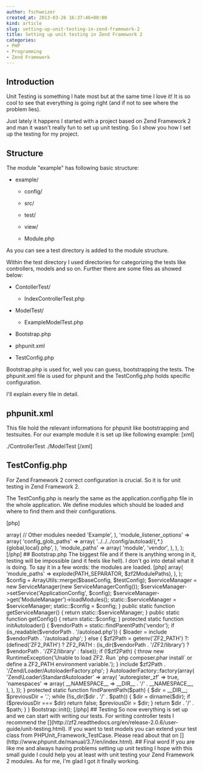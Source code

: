 ```yaml
---
author: fschweizer
created_at: 2013-03-26 16:37:46+00:00
kind: article
slug: setting-up-unit-testing-in-zend-framework-2
title: Setting up unit testing in Zend Framework 2
categories:
- PHP
- Programming
- Zend Framework
---
```


## Introduction



Unit Testing is something I hate most but at the same time I love it!
It is so cool to see that everything is going right (and if not to see where the problem lies).

Just lately it happens I started with a project based on Zend Framework 2 and man it wasn't really fun to set up unit testing.
So I show you how I set up the testing for my project.
<!-- more -->



## Structure



The module "example" has following basic structure:



	
  * example/

	
    * config/

	
    * src/

	
    * test/

	
    * view/

	
    * Module.php





As you can see a test directory is added to the module structure.

Within the test directory I used directories for categorizing the tests like controllers, models and so on.
Further there are some files as showed below:

	
  * ContollerTest/

	
    * IndexControllerTest.php




	
  * ModelTest/

	
    * ExampleModelTest.php




	
  * Bootstrap.php

	
  * phpunit.xml

	
  * TestConfig.php


Bootstrap.php is used for, well you can guess, bootstrapping the tests.
The phpunit.xml file is used for phpunit and the TestConfig.php holds specific configuration.

I'll explain every file in detail.



## phpunit.xml



This file hold the relevant informations for phpunit like bootstrapping and testsuites.
For our example module it is set up like following example:
[xml]
<?xml version="1.0" encoding="UTF-8"?>

<phpunit bootstrap="Bootstrap.php">
	<testsuites>
		<testsuite name="Example Controller Tests">
			<directory>./ControllerTest</directory>
		</testsuite>
		<testsuite name="Example Model Tests">
			<directory>./ModelTest</directory>
		</testsuite>
	</testsuites>
</phpunit>
[/xml]



## TestConfig.php



For Zend Framework 2 correct configuration is crucial.
So it is for unit testing in Zend Framework 2.

The TestConfig.php is nearly the same as the application.config.php file in the whole application. We define modules which should be loaded and where to find them and their configurations.

[php]
<?php
return array(
	'modules' => array(
		// Other modules needed
		'Example',
	),
	'module_listener_options'	=> array(
		'config_glob_paths'	=> array(
			'../../../config/autoload/{,*.}{global,local}.php',
		),
		'module_paths'		=> array(
			'module',
			'vendor',
		),
	),
);
[/php]



## Bootstrap.php



The biggest file and if there is anything wrong in it, testing will be impossible (and it feels like hell).
I don't go into detail what it is doing. To say it in a few words: the modules are loaded.

[php]
<?php
namespace ExampleTest; // our namespace

use Zend\Loader\AutoloaderFactory;
use Zend\Mvc\Service\ServiceManagerConfig;
use Zend\ServiceManager\ServiceManager;
use Zend\Stdlib\ArrayUtils;
use RuntimeException;

error_reporting(E_ALL | E_STRICT);
chdir(__DIR__);

class Bootstrap
{
    protected static $serviceManager;
    protected static $config;
    protected static $bootstrap;

    public static function init()
    {
        // Load the user-defined test configuration file, if it exists; otherwise, load
        if (is_readable(__DIR__ . '/TestConfig.php')) {
        	$testConfig = include __DIR__ . '/TestConfig.php';
        } else {
            $testConfig = include __DIR__ . '/TestConfig.php.dist';
        }

        $zf2ModulePaths = array();

        if (isset($testConfig['module_listener_options']['module_paths'])) {
            $modulePaths = $testConfig['module_listener_options']['module_paths'];
            foreach ($modulePaths as $modulePath) {
                if (($path = static::findParentPath($modulePath)) ) {
                    $zf2ModulePaths[] = $path;
                }
            }
        }
		
        $zf2ModulePaths  = implode(PATH_SEPARATOR, $zf2ModulePaths) . PATH_SEPARATOR;
        $zf2ModulePaths .= getenv('ZF2_MODULES_TEST_PATHS') ?: (defined('ZF2_MODULES_TEST_PATHS') ? ZF2_MODULES_TEST_PATHS : '');

        static::initAutoloader();

        // use ModuleManager to load this module and it's dependencies
        $baseConfig = array(
            'module_listener_options' => array(
                'module_paths' => explode(PATH_SEPARATOR, $zf2ModulePaths),
            ),
        );

        $config = ArrayUtils::merge($baseConfig, $testConfig);

        $serviceManager = new ServiceManager(new ServiceManagerConfig());
        $serviceManager->setService('ApplicationConfig', $config);
        $serviceManager->get('ModuleManager')->loadModules();

        static::$serviceManager = $serviceManager;
        static::$config = $config;
    }

    public static function getServiceManager()
    {
        return static::$serviceManager;
    }

    public static function getConfig()
    {
        return static::$config;
    }

    protected static function initAutoloader()
    {
        $vendorPath = static::findParentPath('vendor');

        if (is_readable($vendorPath . '/autoload.php')) {
            $loader = include $vendorPath . '/autoload.php';
        } else {
            $zf2Path = getenv('ZF2_PATH') ?: (defined('ZF2_PATH') ? ZF2_PATH : (is_dir($vendorPath . '/ZF2/library') ? $vendorPath . '/ZF2/library' : false));

            if (!$zf2Path) {
                throw new RuntimeException('Unable to load ZF2. Run `php composer.phar install` or define a ZF2_PATH environment variable.');
            }

            include $zf2Path . '/Zend/Loader/AutoloaderFactory.php';

        }

        AutoloaderFactory::factory(array(
            'Zend\Loader\StandardAutoloader' => array(
                'autoregister_zf' => true,
                'namespaces' => array(
                    __NAMESPACE__ => __DIR__ . '/' . __NAMESPACE__,
                ),
            ),
        ));
    }

    protected static function findParentPath($path)
    {
        $dir = __DIR__;
        $previousDir = '.';
        while (!is_dir($dir . '/' . $path)) {
            $dir = dirname($dir);
            if ($previousDir === $dir) return false;
            $previousDir = $dir;
        }
        return $dir . '/' . $path;
    }
}

Bootstrap::init();
[/php]



## Testing



So now everything is set up and we can start with writing our tests.
For writing controller tests I recommend the [](http://zf2.readthedocs.org/en/release-2.0.6/user-guide/unit-testing.html).
If you want to test models you can extend your test class from PHPUnit_Framework_TestCase. Please read about that on [](http://www.phpunit.de/manual/3.7/en/index.html).



## Final word



If you are like me and always having problems setting up unit testing I hope with this small guide I could help you at least with unit testing your Zend Framework 2 modules.
As for me, I'm glad I got it finally working.
